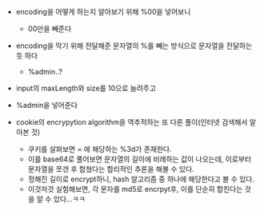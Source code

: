 
* encoding을 어떻게 하는지 알아보기 위해 %00을 넣어보니
    * 00만을 빼준다
* encoding을 막기 위해 전달해준 문자열의 %를 빼는 방식으로 문자열을 전달하는듯 하다
    * %admin..?
* input의 maxLength와 size를 10으로 늘려주고
* %admin을 넣어준다

* cookie의 encrypytion algorithm을 역추적하는 또 다른 풀이(인터넷 검색해서 알아본 것)
    * 쿠키를 살펴보면 = 에 해당하는 %3d가 존재한다.
    * 이를 base64로 풀어보면 문자열의 길이에 비례하는 값이 나오는데, 이로부터 문자열을 쪼갠 후 합쳤다는 합리적인 추론을 해볼 수 있다.
    * 정해진 길이로 encrypt하니, hash 알고리즘 중 하나에 해당한다고 볼 수 있다.
    * 이것저것 실험해보면, 각 문자를 md5로 encrpyt후, 이를 단순히 합친다는 것을 알 수 있다...ㅋㅋ